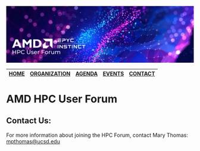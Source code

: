 <img src="images/Smaller-AMDHPCUserTraining_header.png" alt="Comet Rack View" width="700px" />


| [HOME](README.md) | [ORGANIZATION](organization.md) | [AGENDA](agenda.md)  | [EVENTS](events/readme.md) | [CONTACT](contact.md) |
| :-----: | :-----: | :-----: | :-----: | :-----: |



# AMD HPC User Forum 

## Contact Us:

For more information about joining the HPC Forum, contact Mary Thomas: mpthomas@ucsd.edu
